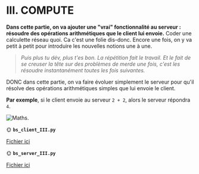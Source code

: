 # III. COMPUTE

**Dans cette partie, on va ajouter une "vrai" fonctionnalité au serveur : résoudre des opérations arithmétiques que le client lui envoie.** Coder une calculette réseau quoi. Ca c'est une folie dis-donc. Encore une fois, on y va petit à petit pour introduire les nouvelles notions une à une.

> *Puis plus tu dév, plus t'es bon. La répétition fait le travail. Et le fait de se creuser la tête sur des problèmes de merde une fois, c'est les résoudre instantanément toutes les fois suivantes.*

DONC dans cette partie, on va faire évoluer simplement le serveur pour qu'il résolve des opérations arithmétiques simples que lui envoie le client.

**Par exemple**, si le client envoie au serveur `2 + 2`, alors le serveur répondra `4`.

![Maths.](../img/compute.jpg)

🌞 **`bs_client_III.py`**

[Fichier ici](./bs_client_III.py)

🌞 **`bs_server_III.py`**

[Fichier ici](./bs_client_III.py)
